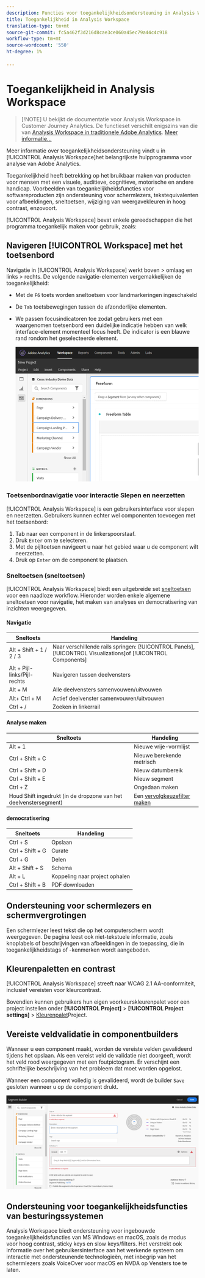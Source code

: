 ```yaml
---
description: Functies voor toegankelijkheidsondersteuning in Analysis Workspace
title: Toegankelijkheid in Analysis Workspace
translation-type: tm+mt
source-git-commit: fc5a462f3d216d8cae3ce060a45ec79a44c4c918
workflow-type: tm+mt
source-wordcount: '550'
ht-degree: 1%

---
```



# Toegankelijkheid in Analysis Workspace

>[!NOTE] U bekijkt de documentatie voor Analysis Workspace in Customer Journey Analytics. De functieset verschilt enigszins van die van [Analysis Workspace in traditionele Adobe Analytics](https://docs.adobe.com/content/help/en/analytics/analyze/analysis-workspace/home.html). [Meer informatie...](/help/getting-started/cja-aa.md)

Meer informatie over toegankelijkheidsondersteuning vindt u in [!UICONTROL Analysis Workspace]het belangrijkste hulpprogramma voor analyse van Adobe Analytics.

Toegankelijkheid heeft betrekking op het bruikbaar maken van producten voor mensen met een visuele, auditieve, cognitieve, motorische en andere handicap. Voorbeelden van toegankelijkheidsfuncties voor softwareproducten zijn ondersteuning voor schermlezers, tekstequivalenten voor afbeeldingen, sneltoetsen, wijziging van weergavekleuren in hoog contrast, enzovoort.

[!UICONTROL Analysis Workspace] bevat enkele gereedschappen die het programma toegankelijk maken voor gebruik, zoals:

## Navigeren [!UICONTROL Workspace] met het toetsenbord

Navigatie in [!UICONTROL Analysis Workspace] werkt boven > omlaag en links > rechts. De volgende navigatie-elementen vergemakkelijken de toegankelijkheid:

* Met de `F6` toets worden sneltoetsen voor landmarkeringen ingeschakeld
* De `Tab` toetsbewegingen tussen de afzonderlijke elementen.
* We passen focusindicatoren toe zodat gebruikers met een waargenomen toetsenbord een duidelijke indicatie hebben van welk interface-element momenteel focus heeft. De indicator is een blauwe rand rondom het geselecteerde element.

   ![Focusindicator](assets/focus-indicator.png)

### Toetsenbordnavigatie voor interactie Slepen en neerzetten

[!UICONTROL Analysis Workspace] is een gebruikersinterface voor slepen en neerzetten. Gebruikers kunnen echter wel componenten toevoegen met het toetsenbord:

1. Tab naar een component in de linkerspoorstaaf.
1. Druk `Enter` om te selecteren.
1. Met de pijltoetsen navigeert u naar het gebied waar u de component wilt neerzetten.
1. Druk op `Enter` om de component te plaatsen.

### Sneltoetsen (sneltoetsen)

[!UICONTROL Analysis Workspace] biedt een uitgebreide set [sneltoetsen](/help/analysis-workspace/build-workspace-project/fa-shortcut-keys.md) voor een naadloze workflow. Hieronder worden enkele algemene sneltoetsen voor navigatie, het maken van analyses en democratisering van inzichten weergegeven.

#### Navigatie

| Sneltoets | Handeling |
|---|---|
| Alt + Shift + 1 / 2 / 3 | Naar verschillende rails springen: [!UICONTROL Panels], [!UICONTROL Visualizations]of [!UICONTROL Components] |
| Alt + Pijl-links/Pijl-rechts | Navigeren tussen deelvensters |
| Alt + M | Alle deelvensters samenvouwen/uitvouwen |
| Alt+ Ctrl + M | Actief deelvenster samenvouwen/uitvouwen |
| Ctrl + / | Zoeken in linkerrail |

#### Analyse maken

| Sneltoets | Handeling |
|---|---|
| Alt + 1 | Nieuwe vrije-vormlijst |
| Ctrl + Shift + C | Nieuwe berekende metrisch |
| Ctrl + Shift + D | Nieuw datumbereik |
| Ctrl + Shift + E | Nieuw segment |
| Ctrl + Z | Ongedaan maken |
| Houd Shift ingedrukt (in de dropzone van het deelvenstersegment) | Een [vervolgkeuzefilter maken](https://docs.adobe.com/content/help/en/analytics-learn/tutorials/analysis-workspace/using-panels/using-drop-down-filters.html) |

#### democratisering

| Sneltoets | Handeling |
|---|---|
| Ctrl + S | Opslaan |
| Ctrl + Shift + G | Curate |
| Ctrl + G | Delen |
| Alt + Shift + S | Schema |
| Alt + L | Koppeling naar project ophalen |
| Ctrl + Shift + B | PDF downloaden |

## Ondersteuning voor schermlezers en schermvergrotingen

Een schermlezer leest tekst die op het computerscherm wordt weergegeven. De pagina leest ook niet-tekstuele informatie, zoals knoplabels of beschrijvingen van afbeeldingen in de toepassing, die in toegankelijkheidstags of -kenmerken wordt aangeboden.

## Kleurenpaletten en contrast

[!UICONTROL Analysis Workspace] streeft naar WCAG 2.1 AA-conformiteit, inclusief vereisten voor kleurcontrast.

Bovendien kunnen gebruikers hun eigen voorkeurskleurenpalet voor een project instellen onder **[!UICONTROL Project]** > **[!UICONTROL Project settings]** > [Kleurenpalet](/help/analysis-workspace/build-workspace-project/color-palettes.md)Project.

## Vereiste veldvalidatie in componentbuilders

Wanneer u een component maakt, worden de vereiste velden gevalideerd tijdens het opslaan. Als een vereist veld de validatie niet doorgeeft, wordt het veld rood weergegeven met een foutpictogram. Er verschijnt een schriftelijke beschrijving van het probleem dat moet worden opgelost.

Wanneer een component volledig is gevalideerd, wordt de builder `Save` gesloten wanneer u op de component drukt.

![Foutvalidatie](assets/error-validation.png)

## Ondersteuning voor toegankelijkheidsfuncties van besturingssystemen

Analysis Workspace biedt ondersteuning voor ingebouwde toegankelijkheidsfuncties van MS Windows en macOS, zoals de modus voor hoog contrast, sticky keys en slow keys/filters. Het verstrekt ook informatie over het gebruikersinterface aan het werkende systeem om interactie met ondersteunende technologieën, met inbegrip van het schermlezers zoals VoiceOver voor macOS en NVDA op Vensters toe te laten.